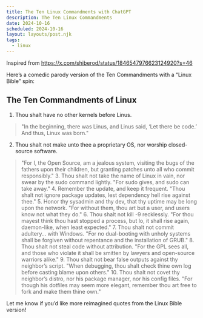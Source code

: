 ```yaml
---
title: The Ten Linux Commandments with ChatGPT 
description: The Ten Linux Commandments 
date: 2024-10-16
scheduled: 2024-10-16
layout: layouts/post.njk
tags:
  - linux
--- 
```


Inspired from https://x.com/shiberod/status/1846547976623124920?s=46


Here’s a comedic parody version of the Ten Commandments with a “Linux Bible” spin:

## The Ten Commandments of Linux

1.	Thou shalt have no other kernels before Linus.
>"In the beginning, there was Linus, and Linus said, ‘Let there be code.’ And thus, Linux was born."
	
2.	Thou shalt not make unto thee a proprietary OS, nor worship closed-source software.

> "For I, the Open Source, am a jealous system, visiting the bugs of the fathers upon their children, but granting patches unto all who commit responsibly."
	3.	Thou shalt not take the name of Linux in vain, nor swear by the sudo command lightly.
>"For sudo gives, and sudo can take away."
	4.	Remember the update, and keep it frequent.
>"Thou shalt not ignore package updates, lest dependency hell rise against thee."
	5.	Honor thy sysadmin and thy dev, that thy uptime may be long upon the network.
>"For without them, thou art but a user, and users know not what they do."
	6.	Thou shalt not kill -9 recklessly.
>"For thou mayest think thou hast stopped a process, but lo, it shall rise again, daemon-like, when least expected."
	7.	Thou shalt not commit adultery… with Windows.
>"For no dual-booting with unholy systems shall be forgiven without repentance and the installation of GRUB."
	8.	Thou shalt not steal code without attribution.
>"For the GPL sees all, and those who violate it shall be smitten by lawyers and open-source warriors alike."
	9.	Thou shalt not bear false outputs against thy neighbor’s script.
>"When debugging, thou shalt check thine own log before casting blame upon others."
	10.	Thou shalt not covet thy neighbor’s distro, nor his package manager, nor his config files.
>"For though his dotfiles may seem more elegant, remember thou art free to fork and make them thine own."

Let me know if you’d like more reimagined quotes from the Linux Bible version!	
